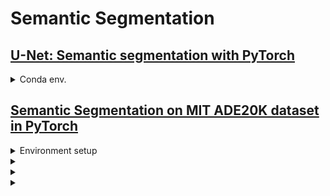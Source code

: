 # Semantic Segmentation


## [U-Net: Semantic segmentation with PyTorch](https://github.com/milesial/Pytorch-UNet)
<details>

<summary>Conda env.</summary>

```bash
$ conda create -n UNet python=3.9 -y
$ conda activate UNet
```
  
</details>

## [Semantic Segmentation on MIT ADE20K dataset in PyTorch](https://github.com/CSAILVision/semantic-segmentation-pytorch)
<details>

<summary>Environment setup</summary>

```bash
$ conda create -n SemanticSegmentation python=3.9 -y
$ conda activate SemanticSegmentation
$ pip install -r requirements.txt
```
  
</details>

<details>

<summary></summary>

</details>

<details>

<summary></summary>

</details>




<details>

<summary></summary>

</details>

